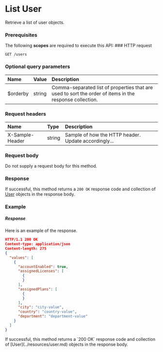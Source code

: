 # List User

Retrieve a list of user objects.
### Prerequisites
The following **scopes** are required to execute this API: ### HTTP request
<!-- { "blockType": "ignored" } -->
```http
GET /users
```
### Optional query parameters
|Name|Value|Description|
|:---------------|:--------|:-------|
|$orderby|string|Comma-separated list of properties that are used to sort the order of items in the response collection.|

### Request headers
| Name       | Type | Description|
|:-----------|:------|:----------|
| X-Sample-Header  | string  | Sample of how the HTTP header. Update accordingly...|

### Request body
Do not supply a request body for this method.
### Response
If successful, this method returns a `200 OK` response code and collection of [User](../resources/user.md) objects in the response body.
### Example
##### Response
Here is an example of the response.
<!-- {
  "blockType": "response",
  "truncated": false,
  "@odata.type": "users"
} -->
```json
HTTP/1.1 200 OK
Content-type: application/json
Content-length: 275
{
  "values": [
    {
      "accountEnabled": true,
      "assignedLicenses": [
        {
        }
      ],
      "assignedPlans": [
        {
        }
      ],
      "city": "city-value",
      "country": "country-value",
      "department": "department-value"
    }
  ]
}
```

<!-- uuid: f58a8567-6628-4c65-8e1f-8dd4a148c131
2015-10-14 23:39:44 UTC -->
<!-- {
  "type": "#page.annotation",
  "description": "List User",
  "keywords": "",
  "section": "documentation",
  "tocPath": ""
}-->If successful, this method returns a `200 OK` response code and collection of [User](../resources/user.md) objects in the response body.

